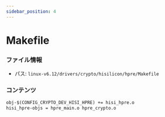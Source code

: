 ```yaml
---
sidebar_position: 4
---
```

# Makefile

### ファイル情報

- パス: `linux-v6.12/drivers/crypto/hisilicon/hpre/Makefile`

### コンテンツ

```txt
obj-$(CONFIG_CRYPTO_DEV_HISI_HPRE) += hisi_hpre.o
hisi_hpre-objs = hpre_main.o hpre_crypto.o

```
